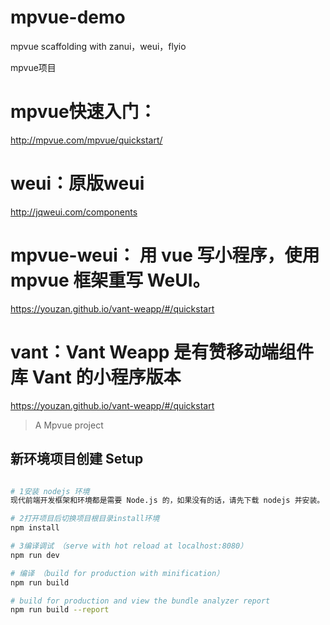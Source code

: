 # mpvue-demo
mpvue scaffolding with zanui，weui，flyio 


mpvue项目

# mpvue快速入门：
http://mpvue.com/mpvue/quickstart/

# weui：原版weui
http://jqweui.com/components

# mpvue-weui： 用 vue 写小程序，使用 mpvue 框架重写 WeUI。
https://youzan.github.io/vant-weapp/#/quickstart

# vant：Vant Weapp 是有赞移动端组件库 Vant 的小程序版本
https://youzan.github.io/vant-weapp/#/quickstart

> A Mpvue project

## 新环境项目创建 Setup

``` bash

# 1安装 nodejs 环境
现代前端开发框架和环境都是需要 Node.js 的，如果没有的话，请先下载 nodejs 并安装。

# 2打开项目后切换项目根目录install环境
npm install

# 3编译调试 （serve with hot reload at localhost:8080）
npm run dev

# 编译 （build for production with minification）
npm run build

# build for production and view the bundle analyzer report
npm run build --report



